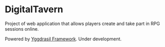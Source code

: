 # DigitalTavern

Project of web application that allows players create and take part in RPG sessions online.

Powered by [Yggdrasil Framework](https://github.com/Assasz/yggdrasil-skeleton). Under development.